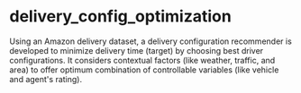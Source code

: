 # delivery_config_optimization
Using an Amazon delivery dataset, a delivery configuration recommender is developed to minimize delivery time (target) by choosing best driver configurations. It considers contextual factors (like weather, traffic, and area) to offer optimum combination of controllable variables (like vehicle and agent's rating).
